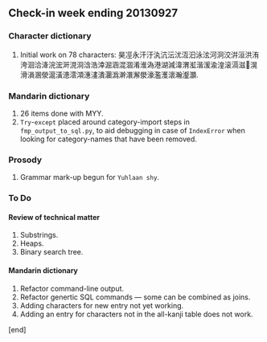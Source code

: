 ## Check-in week ending 20130927

### Character dictionary

  1. Initial work on 78 characters: 昊𠗊永汗汙汍沆沄沋沍汩泳泫河泂洨洴洹洪洧洿洄洽洚浣浤涆涀浻浛浩涬淈涵混涸淆淮溈港湖減湋渭渱湝湲渝湟滚滆滋𣹢滉滑溳溷滎滬潢漶澐澒潓澅潰潿潙澣澴澥澩濠濫濩瀤瀚瀣灝.

### Mandarin dictionary

  1. 26 items done with MYY. 
  2. `Try`-`except` placed around category-import steps in `fmp_output_to_sql.py`, to aid debugging in case of `IndexError` when looking for category-names that have been removed.

### Prosody

  1. Grammar mark-up begun for `Yuhlaan shy`.

### To Do

#### Review of technical matter

  1. Substrings.
  1. Heaps.
  1. Binary search tree.

#### Mandarin dictionary

  1. Refactor command-line output.
  1. Refactor genertic SQL commands — some can be combined as joins.
  1. Adding characters for new entry not yet working.
  2. Adding an entry for characters not in the all-kanji table does not work.

[end]
